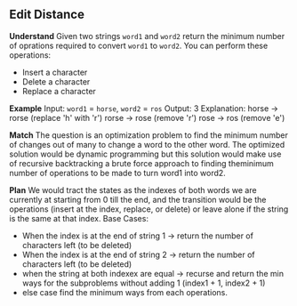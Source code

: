 ## Edit Distance
**Understand**
Given two strings `word1` and `word2` return the minimum number of oprations required to convert `word1` to `word2`.
You can perform these operations:
- Insert a character
- Delete a character
- Replace a character

**Example**
Input: `word1` = `horse`, `word2` = `ros`
Output: 3
Explanation: 
horse -> rorse (replace 'h' with 'r')
rorse -> rose (remove 'r')
rose -> ros (remove 'e')

**Match**
The question is an optimization problem to find the minimum number of changes out of many to change a word to the other word. The optimized solution would be dynamic programming but this solution would make use of recursive backtracking a brute force approach to finding theminimum number of operations to be made to turn word1 into word2.

**Plan**
We would tract the states as the indexes of both words we are currently at starting from 0 till the end, and the transition would be the operations (insert at the index, replace, or delete) or leave alone if the string is the same at that index.
Base Cases:
- When the index is at the end of string 1 -> return the number of characters left (to be deleted)
- When the index is at the end of string 2 -> return the number of characters left (to be deleted)
- when the string at both indexex are equal -> recurse and return the min ways for the subproblems without adding 1 (index1 + 1, index2 + 1)
- else case find the minimum ways from each operations.